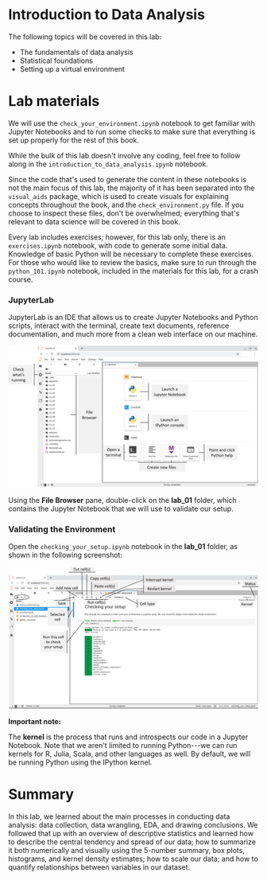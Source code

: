 
Introduction to Data Analysis
===============================================================


The following topics will be covered in this lab:

-   The fundamentals of data analysis
-   Statistical foundations
-   Setting up a virtual environment


Lab materials
=================

We will use the `check_your_environment.ipynb` notebook to get familiar with
Jupyter Notebooks and to run some checks to make sure that everything is
set up properly for the rest of this book.

While the bulk of this lab doesn\'t involve any coding, feel free to
follow along in the `introduction_to_data_analysis.ipynb`
notebook. 

Since the code that\'s used to generate the content in these notebooks
is not the main focus of this lab, the majority of it has been
separated into the `visual_aids` package, which is used to
create visuals for explaining concepts throughout the book, and the
`check_environment.py` file. If you choose to inspect these
files, don\'t be overwhelmed; everything that\'s relevant to data
science will be covered in this book.

Every lab includes exercises; however, for this lab only, there
is an `exercises.ipynb` notebook, with code to generate some
initial data. Knowledge of basic Python will be necessary to complete
these exercises. For those who would like to review the basics, make
sure to run through the `python_101.ipynb` notebook, included
in the materials for this lab, for a crash course.



### JupyterLab

JupyterLab is an IDE that allows us to create Jupyter Notebooks and
Python scripts, interact with the terminal, create
text documents, reference documentation, and much more from a clean web
interface on our machine.


![](./images/Figure_1.18_B16834.jpg)



Using the **File Browser** pane, double-click on the **lab_01** folder,
which contains the Jupyter Notebook that we will use to validate our
setup.

### Validating the Environment

Open the `checking_your_setup.ipynb` notebook in the
**lab_01** folder, as shown in the following
screenshot:


![](./images/Figure_1.19_B16834.jpg)



**Important note:**

The **kernel** is the process that runs and
introspects our code in a Jupyter Notebook. Note that we aren\'t limited
to running Python---we can run kernels for R, Julia, Scala, and other
languages as well. By default, we will be running Python using the
IPython kernel. 


Summary
=======

In this lab, we learned about the main processes in conducting data
analysis: data collection, data wrangling, EDA, and drawing conclusions.
We followed that up with an overview of descriptive statistics and
learned how to describe the central tendency and spread of our data; how
to summarize it both numerically and visually using the 5-number
summary, box plots, histograms, and kernel density estimates; how to
scale our data; and how to quantify relationships between variables in
our dataset.
